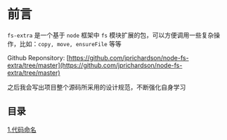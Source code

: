 # 前言
`fs-extra` 是一个基于 `node` 框架中 `fs` 模块扩展的包，可以方便调用一些复杂操作，比如：`copy, move, ensureFile` 等等

Github Reponsitory: [https://github.com/jprichardson/node-fs-extra/tree/master](https://github.com/jprichardson/node-fs-extra/tree/master)

之后我会写出项目整个源码所采用的设计规范，不断强化自身学习

## 目录
[1.代码命名](/specification/fs-extra/code-name)